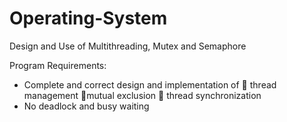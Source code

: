 # Operating-System
Design and Use of Multithreading, Mutex and Semaphore 

Program Requirements:
- Complete and correct design and implementation of
   thread management
   mutual exclusion
   thread synchronization
- No deadlock and busy waiting
